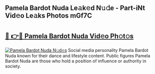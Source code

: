 ## Pamela Bardot Nuda Le𝚊k𝚎d N𝚞𝚍e - Part-iNt Vid𝚎o Le𝚊ks Photos mGf7C

# <h2><a href="http://fbbxm0.evod.top/?m=Pamela+Bardot+Nuda">🔗 👉🔴 Pamela Bardot Nuda Vid𝚎o Ph𝚘t𝚘s</a></h2>

[![Pamela Bardot Nuda N𝚞d𝚎s](https://i.imgur.com/8V9OHl7.gif)](http://fbbxm0.evod.top/?m=Pamela+Bardot+Nuda)
Social media personality Pamela Bardot Nuda known for their dance and lifestyle content. Public figures Pamela Bardot Nuda are those who hold a position of influence or authority in society. 
